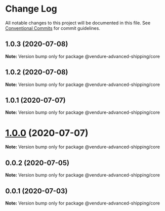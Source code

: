 # Change Log

All notable changes to this project will be documented in this file.
See [Conventional Commits](https://conventionalcommits.org) for commit guidelines.

## 1.0.3 (2020-07-08)

**Note:** Version bump only for package @vendure-advanced-shipping/core





## 1.0.2 (2020-07-08)

**Note:** Version bump only for package @vendure-advanced-shipping/core





## 1.0.1 (2020-07-07)

**Note:** Version bump only for package @vendure-advanced-shipping/core





# [1.0.0](https://github.com/jonyw4/vendure-advanced-shipping/compare/v0.0.2...v1.0.0) (2020-07-07)

**Note:** Version bump only for package @vendure-advanced-shipping/core





## 0.0.2 (2020-07-05)

**Note:** Version bump only for package @vendure-advanced-shipping/core





## 0.0.1 (2020-07-03)

**Note:** Version bump only for package @vendure-advanced-shipping/core
